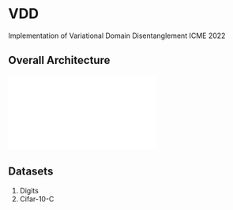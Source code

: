 # VDD
Implementation of Variational Domain Disentanglement ICME 2022

## Overall Architecture
![framework](/framework.pdf)


## Datasets
1. Digits
2. Cifar-10-C
